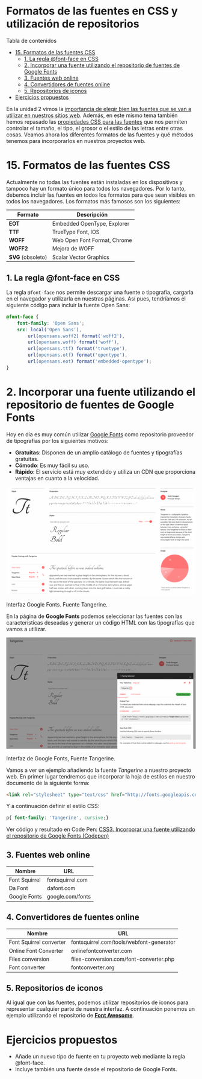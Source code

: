 # **Formatos de las fuentes en CSS y utilización de repositorios**

Tabla de contenidos

- [15. Formatos de las fuentes CSS](#15-Formatos-de-las-fuentes-CSS)
  - [1. La regla @font-face en CSS](#1-La-regla-font-face-en-CSS)
  - [2. Incorporar una fuente utilizando el repositorio de fuentes de Google Fonts](#2-Incorporar-una-fuente-utilizando-el-repositorio-de-fuentes-de-Google-Fonts)
  - [3. Fuentes web online](#3-Fuentes-web-online)
  - [4. Convertidores de fuentes online](#4-Convertidores-de-fuentes-online)
  - [5. Repositorios de iconos](#5-Repositorios-de-iconos)
- [Ejercicios propuestos](#Ejercicios-propuestos)

En la unidad 2 vimos la [importancia de elegir bien las fuentes que se van a utilizar en nuestros sitios web](https://github.com/Sergio-Rey-Personal/DIW/blob/master/UD02%20Guia%20de%20estilo%20web/UD02_05_Colores.md). Además, en este mismo tema también hemos repasado las [propiedades CSS para las fuentes](https://github.com/Sergio-Rey-Personal/DIW/blob/master/UD03_Disenyo_y_maquetacion_web_con_HTML5_y_CSS3/UD03_27_PropiedadesFuentesCSS.md) que nos permiten controlar el tamaño, el tipo, el grosor o el estilo de las letras entre otras cosas. Veamos ahora los diferentes formatos de las fuentes y qué métodos tenemos para incorporarlos en nuestros proyectos web.

# 15. Formatos de las fuentes CSS

Actualmente no todas las fuentes están instaladas en los dispositivos y tampoco hay un formato único para todos los navegadores. Por lo tanto, debemos incluir las fuentes en todos los formatos para que sean visibles en todos los navegadores. Los formatos más famosos son los siguientes:

| **Formato** | **Descripción** |
| --- | --- |
| **EOT** | Embedded OpenType, Explorer |
| **TTF** | TrueType Font, IOS |
| **WOFF** | Web Open Font Format, Chrome |
| **WOFF2** | Mejora de WOFF |
| **SVG** (obsoleto) | Scalar Vector Graphics |

## 1. La regla @font-face en CSS

La regla `@font-face` nos permite descargar una fuente o tipografía, cargarla en el navegador y utilizarla en nuestras páginas. Así pues, tendríamos el siguiente código para incluir la fuente Open Sans:

```css
@font-face {
    font-family: 'Open Sans';
    src: local('Open Sans'),
        url(opensans.woff2) format('woff2'),
        url(opensans.woff) format('woff'),
        url(opensans.ttf) format('truetype'),
        url(opensans.otf) format('opentype'),
        url(opensans.eot) format('embedded-opentype');
}
```

# 2. Incorporar una fuente utilizando el repositorio de fuentes de Google Fonts

Hoy en día es muy común utilizar [Google Fonts](http://fonts.google.com/) como repositorio proveedor de tipografías por los siguientes motivos:

-   **Gratuitas**: Disponen de un amplio catálogo de fuentes y tipografías gratuitas.
-   **Cómodo**: Es muy fácil su uso.
-   **Rápido**: El servicio está muy extendido y utiliza un CDN que proporciona ventajas en cuanto a la velocidad.

![fuente tangerine Google Fonts](img/fuente-tangerine-Google-Fonts.png)

Interfaz Google Fonts. Fuente Tangerine.

En la página de **Google Fonts** podemos seleccionar las fuentes con las características deseadas y generar un código HTML con las tipografías que vamos a utilizar.

![Formatos de las fuentes](img/Formatos-de-las-fuentes.png)

Interfaz de Google Fonts, Fuente Tangerine.

Vamos a ver un ejemplo añadiendo la fuente *Tangerine* a nuestro proyecto web. En primer lugar tendremos que incorporar la hoja de estilos en nuestro documento de la siguiente forma:

```html
<link rel="stylesheet" type="text/css" href="http://fonts.googleapis.com/css?family=Tangerine">
```

Y a continuación definir el estilo CSS:

```css
p{ font-family: 'Tangerine', cursive;}
```

Ver código y resultado en Code Pen: [CSS3. Incorporar una fuente utilizando el repositorio de Google Fonts (Codepen)](https://codepen.io/sergio-rey-personal/pen/YzwpeGe)

## 3. Fuentes web online

| **Nombre** | **URL** |
| --- | --- |
| Font Squirrel | fontsquirrel.com |
| Da Font | dafont.com |
| Google Fonts | google.com/fonts |

## 4. Convertidores de fuentes online

| **Nombre** | **URL** |
| --- | --- |
| Font Squirrel converter | fontsquirrel.com/tools/webfont-generator |
| Online Font Converter | onlinefontconverter.com |
| Files conversion | files-conversion.com/font-converter.php |
| Font converter | fontconverter.org |

## 5. Repositorios de iconos

Al igual que con las fuentes, podemos utilizar repositorios de iconos para representar cualquier parte de nuestra interfaz. A continuación ponemos un ejemplo utilizando el repositorio de **[Font Awesome](https://fontawesome.com)**.

# Ejercicios propuestos

-   Añade un nuevo tipo de fuente en tu proyecto web mediante la regla @font-face.
-   Incluye también una fuente desde el repositorio de Google Fonts.